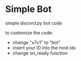 # Simple Bot
simple discord.py bot code

to customize the code: 

 - change "x7v1" to "bot"
 - insert your ID into the mod ids
 - change on_ready function

